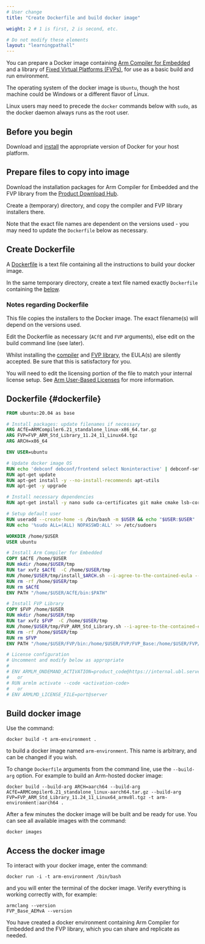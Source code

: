 ```yaml
---
# User change
title: "Create Dockerfile and build docker image"

weight: 2 # 1 is first, 2 is second, etc.

# Do not modify these elements
layout: "learningpathall"
---
```


You can prepare a Docker image containing [Arm Compiler for Embedded](https://developer.arm.com/Tools%20and%20Software/Arm%20Compiler%20for%20Embedded) and a library of [Fixed Virtual Platforms (FVPs)](https://developer.arm.com/Tools%20and%20Software/Fixed%20Virtual%20Platforms), for use as a basic build and run environment.

The operating system of the docker image is `Ubuntu`, though the host machine could be Windows or a different flavor of Linux.

Linux users may need to precede the `docker` commands below with `sudo`, as the docker daemon always runs as the root user.

## Before you begin

Download and [install](/install-guides/docker/) the appropriate version of Docker for your host platform.

## Prepare files to copy into image

Download the installation packages for Arm Compiler for Embedded and the FVP library from the [Product Download Hub](https://developer.arm.com/downloads).

Create a (temporary) directory, and copy the compiler and FVP library installers there.

Note that the exact file names are dependent on the versions used - you may need to update the `Dockerfile` below as necessary.

## Create Dockerfile

A [Dockerfile](https://docs.docker.com/engine/reference/builder/) is a text file containing all the instructions to build your docker image.

In the same temporary directory, create a text file named exactly `Dockerfile` containing the [below](#dockerfile).

### Notes regarding Dockerfile

This file copies the installers to the Docker image. The exact filename(s) will depend on the versions used.

Edit the Dockerfile as necessary (`ACfE` and `FVP` arguments), else edit on the build command line (see later).

Whilst installing the [compiler](/install-guides/armclang/) and [FVP library](/install-guides/fm_fvp/fvp/), the EULA(s) are silently accepted. Be sure that this is satisfactory for you.

You will need to edit the licensing portion of the file to match your internal license setup. See [Arm User-Based Licenses](/install-guides/license/) for more information.

## Dockerfile {#dockerfile}
```Dockerfile
FROM ubuntu:20.04 as base

# Install packages: update filenames if necessary
ARG ACfE=ARMCompiler6.21_standalone_linux-x86_64.tar.gz
ARG FVP=FVP_ARM_Std_Library_11.24_11_Linux64.tgz
ARG ARCH=x86_64

ENV USER=ubuntu

# Update docker image OS
RUN echo 'debconf debconf/frontend select Noninteractive' | debconf-set-selections
RUN apt-get update
RUN apt-get install -y --no-install-recommends apt-utils
RUN apt-get -y upgrade

# Install necessary dependencies
RUN apt-get install -y nano sudo ca-certificates git make cmake lsb-core libx11-dev libxext6 libsm6 libxcursor1 libxft2 libxrandr2 libxt6 libxinerama1 libz-dev lsb xterm telnet dos2unix

# Setup default user
RUN useradd --create-home -s /bin/bash -m $USER && echo "$USER:$USER" | chpasswd && adduser $USER sudo
RUN echo '%sudo ALL=(ALL) NOPASSWD:ALL' >> /etc/sudoers

WORKDIR /home/$USER
USER ubuntu

# Install Arm Compiler for Embedded
COPY $ACfE /home/$USER
RUN mkdir /home/$USER/tmp
RUN tar xvfz $ACfE  -C /home/$USER/tmp
RUN /home/$USER/tmp/install_$ARCH.sh --i-agree-to-the-contained-eula --no-interactive -q -f -d /home/$USER/ACfE
RUN rm -rf /home/$USER/tmp
RUN rm $ACfE
ENV PATH "/home/$USER/ACfE/bin:$PATH"

# Install FVP Library
COPY $FVP /home/$USER
RUN mkdir /home/$USER/tmp
RUN tar xvfz $FVP  -C /home/$USER/tmp
RUN /home/$USER/tmp/FVP_ARM_Std_Library.sh --i-agree-to-the-contained-eula --no-interactive -q -f -d /home/$USER/FVP
RUN rm -rf /home/$USER/tmp
RUN rm $FVP
ENV PATH "/home/$USER/FVP/bin:/home/$USER/FVP/FVP_Base:/home/$USER/FVP/FVP_MPS2:/home/$USER/FVP/FVP_VE:/home/$USER/FVP/FVP_BaseR:$PATH"

# License configuration
# Uncomment and modify below as appropriate
#
# ENV ARMLM_ONDEMAND_ACTIVATION=product_code@https://internal.ubl.server
#   or
# RUN armlm activate --code <activation-code>
#   or
# ENV ARMLMD_LICENSE_FILE=port@server
```
## Build docker image
Use the command:
```console
docker build -t arm-environment .
```
to build a docker image named `arm-environment`. This name is arbitrary, and can be changed if you wish.

To change `Dockerfile` arguments from the command line, use the `--build-arg` option. For example to build an Arm-hosted docker image:
```console
docker build --build-arg ARCH=aarch64 --build-arg ACfE=ARMCompiler6.21_standalone_linux-aarch64.tar.gz --build-arg FVP=FVP_ARM_Std_Library_11.24_11_Linux64_armv8l.tgz -t arm-environment:aarch64 .
```
After a few minutes the docker image will be built and be ready for use. You can see all available images with the command:
```console
docker images
```
## Access the docker image
To interact with your docker image, enter the command:
```console
docker run -i -t arm-environment /bin/bash
```
and you will enter the terminal of the docker image. Verify everything is working correctly with, for example:
```console
armclang --version
FVP_Base_AEMvA --version
```
You have created a docker environment containing Arm Compiler for Embedded and the FVP library, which you can share and replicate as needed.
